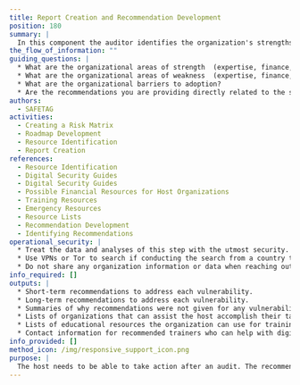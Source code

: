 ```yaml
---
title: Report Creation and Recommendation Development
position: 180
summary: |
  In this component the auditor identifies the organization's strengths and weakness (expertise, finance, willingness to learn, staff time, etc.) to adopting new digital and physical security practices and documents the possible actions the organization could take on to address the vulnerabilities found during the audit, the difficulty of taking on those actions, and the resources that the host may be able to leverage to address them. Resources can include, but are not limited to, local technical support and incident response groups/trade organizations, places to obtain discount software, trainers, and guides/resrouces they can use to support their up-skilling.
the_flow_of_information: ""
guiding_questions: |
  * What are the organizational areas of strength  (expertise, finance, willingness to learn, staff time, etc.) that the organization can leverage when engaging in technological adoption/change?
  * What are the organizational areas of weakness  (expertise, finance, willingness to learn, staff time, etc.) that need to be taken into consideration when engaging in technological adoption/change?
  * What are the organizational barriers to adoption?
  * Are the recommendations you are providing directly related to the security audit? If not, do they support the organization in accomplishing their security tasks, or distract from them?
authors:
  - SAFETAG
activities:
  - Creating a Risk Matrix
  - Roadmap Development
  - Resource Identification
  - Report Creation
references:
  - Resource Identification
  - Digital Security Guides
  - Digital Security Guides
  - Possible Financial Resources for Host Organizations
  - Training Resources
  - Emergency Resources
  - Resource Lists
  - Recommendation Development
  - Identifying Recommendations
operational_security: |
  * Treat the data and analyses of this step with the utmost security.
  * Use VPNs or Tor to search if conducting the search from a country that is highly competitive with the organization's country, or is known to surveil.
  * Do not share any organization information or data when reaching out to possible resources.
info_required: []
outputs: |
  * Short-term recommendations to address each vulnerability.
  * Long-term recommendations to address each vulnerability.
  * Summaries of why recommendations were not given for any vulnerabilities or adversaries.
  * Lists of organizations that can assist the host accomplish their task.
  * Lists of educational resources the organization can use for training.
  * Contact information for recommended trainers who can help with digital security training.
info_provided: []
method_icon: /img/responsive_support_icon.png
purpose: |
  The host needs to be able to take action after an audit. The recommendations that an auditor provides to address vulnerabilities must cover a range that allows an organization to address them in both the short-term and more comprehensively in the long-term. Knowing an organization's strengths and weaknesses will allow the auditor to provide more tailored recommendations that an organization will be more likely to attempt and achieve.  In doing this the SAFETAG auditor has an opportunity to act as a trusted conduit between civil society organizations in need and organizations providing digital security training, technological support, legal assistance, and incident response.
---
```

